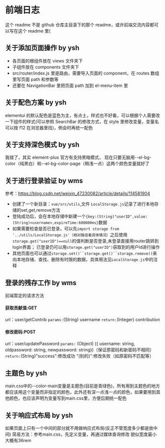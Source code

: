# 前端日志
这个 readme 不是 github 仓库主目录下的那个 readme，或许前端交流内容都可以写在这个 readme 里(

## 关于添加页面操作 by ysh
-   各页面的根组件放在 views 文件夹下
-   子组件放在 components 文件夹下
-   src/router/index.js 里是路由，需要导入页面的 component，在 routes 数组里写页面 path 和参数等
-   还要在 NavigationBar 里把页面 path 加到 el-menu-item 里

## 关于配色方案 by ysh
elementui 的默认配色是蓝色为主，有点土，样式也不好看，可以根据个人需要改一下组件的样式(可以参照 SearchBar 的修改方式，在 style 里修改变量，变量名可以按 f12 在浏览器里找)，例会时再统一配色

## 关于支持深色模式 by ysh
我错了，其实 element-plus 官方有支持黑暗模式，
现在只要无脑用--el-bg-color（纯黑白）和--el-bg-color-page（稍浅一点）这两个颜色变量就好了

## 关于进行登录验证 by wms
参考：https://blog.csdn.net/weixin_47230082/article/details/114581904
- 创建了一个新目录：`vue/src/utils`,文件 `LocalStorage.js`记录了进行本地存储的set,get,remove方法
- 登陆成功后，会在本地存储中新建一个`{key:(String)"userID",value:(String)<username>,expireTime:600000ms}`数据
- 如果需要检查是否已登录，可以先`import storage from '../utils/LocalStorage.js'（相对路径看具体情况）`之后使用`storage.get("userID")==null`的值判断是否登录,未登录直接用router跳转到login界面；
已登录仍可以用`storage.get("userID")`获取到的用户id进行操作
- 其他页面也可以通过`storage.set()``storage.get()``storage.remove()`来向本地存储、查找、删除有时限的数据，具体用法见`LocalStorage.js`中的注释

## 登录的残存工作 by wms
前端暂定的请求方法
#### 获取贡献值:GET
url：user/getContrib
`params:`(String) username
`return:`(Integer) contribution

#### 修改密码:POST
url：user/updatePassword
`params:` (Object) ({ username: string, oldpassword: string, newpassword: string})（保证原密码和新密码不相同）
`return:`(String)"success":修改成功 "(别的)":修改失败（如原密码不匹配等）

## 主题色 by ysh
main.css中的--color-main变量是主题色(目前是青绿色)，所有用到主题色的地方都应该用这个变量而非指定的颜色，此外还有深一点浅一点的颜色，如果要用到其他颜色，也应该声明为变量写到main.css里，方便后期统一配色

## 关于响应式布局 by ysh
如果页面上只有一个中间的部分就不用做响应式布局(反正不管宽度多少都是放中间)
简易方法：参考main.css，先定义变量，再通过媒体查询修改
貌似宽度最小大概有36rem
